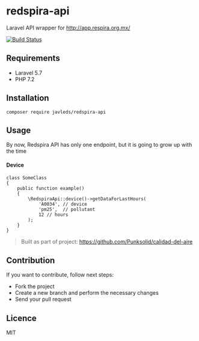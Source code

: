 # redspira-api

Laravel API wrapper for http://app.respira.org.mx/

[![Build Status](https://travis-ci.com/javleds/redspira-api.svg?branch=master)](https://travis-ci.com/javleds/redspira-api)

## Requirements
- Laravel 5.7
- PHP 7.2

## Installation

```
composer require javleds/redspira-api
```

## Usage
By now, Redspira API has only one endpoint, but it is going to grow up with the time

#### Device
```
class SomeClass
{
    public function example()
    {        
        \RedspiraApi::device()->getDataForLastHours(
            'A0034', // device 
            'pm25',  // pollutant
            12 // hours
        );        
    }
}
```

> Built as part of project: https://github.com/Punksolid/calidad-del-aire

## Contribution

If you want to contribute, follow next steps:
- Fork the project
- Create a new branch and perform the necessary changes
- Send your pull request 

## Licence

MIT